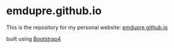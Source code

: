 # emdupre.github.io

This is the repository for my personal website: [emdupre.github.io](https://emdupre.github.io/)

built using [Bootstrap4](https://v4-alpha.getbootstrap.com/)
